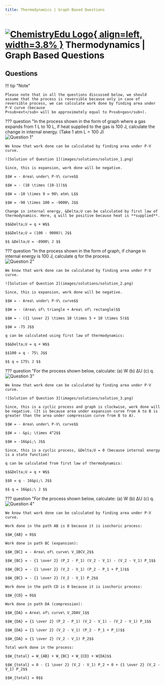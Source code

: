 ```yaml
---
title: Thermodynamics | Graph Based Questions
---
```


# [![ChemistryEdu Logo](../../images/favicon.svg){ align=left, width=3.8% }](../../index.md)  Thermodynamics | Graph Based Questions

## Questions

!!! tip "Note"

    Please note that in all the questions discussed below, we should assume that the process is reversible because only in case of reversible process, we can calculate work done by finding area under P-V curve (because
    P<sub>ext</sub> will be approximately equal to P<sub>gas</sub>).

??? question "In the process shown in the form of graph where a gas expands from 1 L to 10 L, if heat supplied to the gas is 100 J, calculate the change in internal energy. (Take 1 atm L = 100 J)<br> ![Question 1](images/questions/question_1.png)"

    We know that work done can be calculated by finding area under P-V curve.
    
    ![Solution of Question 1](images/solutions/solution_1.png)
    
    Since, this is expansion, work done will be negative.
    
    $$W = - Area\ under\ P-V\ curve$$
    
    $$W = - (10 \times (10-1))$$
    
    $$W = -10 \times 9 = 90\ atm\ L$$
    
    $$W = -90 \times 100 = -9000\ J$$
    
    Change in internal energy, &Delta;U can be calculated by first law of thermodynamics. Here, q will be positive because heat is **supplied**.
    
    $$&Delta;U = q + W$$
    
    $$&Delta;U = (100 - 9000)\ J$$
    
    $$ &Delta;U = -8900\ J $$

??? question "In the process shown in the form of graph, if change in internal energy is 100 J, calculate q for the process.<br> ![Question 2](images/questions/question_2.png)"

    We know that work done can be calculated by finding area under P-V curve.
    
    ![Solution of Question 2](images/solutions/solution_2.png)
    
    Since, this is expansion, work done will be negative.
    
    $$W = - Area\ under\ P-V\ curve$$
    
    $$W = - (Area\ of\ triangle + Area\ of\ rectangle)$$
    
    $$W = - ({1 \over 2} \times 10 \times 5 + 10 \times 5)$$
    
    $$W = -75 J$$
    
    q can be calculated using first law of thermodynamics:
    
    $$&Delta;U = q + W$$
    
    $$100 = q - 75\ J$$
    
    $$ q = 175\ J $$

??? question "For the process shown below, calculate: (a) W (b) &Delta;U (c) q. <br> ![Question 3](images/questions/question_3.png)"

    We know that work done can be calculated by finding area under P-V curve.
    
    ![Solution of Question 3](images/solutions/solution_3.png)
    
    Since, this is a cyclic process and graph is clockwise, work done will be negative. (It is because area under expansion curve from A to B is greater than the area under compression curve from B to A).
    
    $$W = - Area\ under\ P-V\ curve$$
    
    $$W = - &pi; \times 4^2$$
    
    $$W = -16&pi;\ J$$
    
    Since, this is a cyclic process, &Delta;U = 0 (because internal energy is a state function)
    
    q can be calculated from first law of thermodynamics:
    
    $$&Delta;U = q + W$$
    
    $$0 = q - 16&pi;\ J$$
    
    $$ q = 16&pi;\ J $$

??? question "For the process shown below, calculate: (a) W (b) &Delta;U (c) q. <br> ![Question 4](images/questions/question_4.png)"

    We know that work done can be calculated by finding area under P-V curve.
    
    Work done in the path AB is 0 because it is isochoric process:
    
    $$W_{AB} = 0$$
    
    Work done in path BC (expansion):
    
    $$W_{BC} = - Area\ of\ curve\ V_1BCV_2$$
    
    $$W_{BC} = - {1 \over 2} (P_2 - P_1) (V_2 - V_1) - (V_2 - V_1) P_1$$
    
    $$W_{BC} = - {1 \over 2} (V_2 - V_1) (P_2 - P_1 + P_1)$$
    
    $$W_{BC} = - {1 \over 2} (V_2 - V_1) P_2$$
    
    Work done in the path CD is 0 because it is isochoric process:
    
    $$W_{CD} = 0$$
    
    Work done in path DA (compression):
    
    $$W_{DA} = Area\ of\ curve\ V_2DAV_1$$
    
    $$W_{DA} = {1 \over 2} (P_2 - P_1) (V_2 - V_1) - (V_2 - V_1) P_1$$
    
    $$W_{DA} = {1 \over 2} (V_2 - V_1) (P_2 - P_1 + P_1)$$
    
    $$W_{DA} = {1 \over 2} (V_2 - V_1) P_2$$
    
    Total work done in the process:
    
    $$W_{total} = W_{AB} + W_{BC} + W_{CD} + W{DA}$$
    
    $$W_{total} = 0 - {1 \over 2} (V_2 - V_1) P_2 + 0 + {1 \over 2} (V_2 - V_1) P_2$$
    
    $$W_{total} = 0$$
